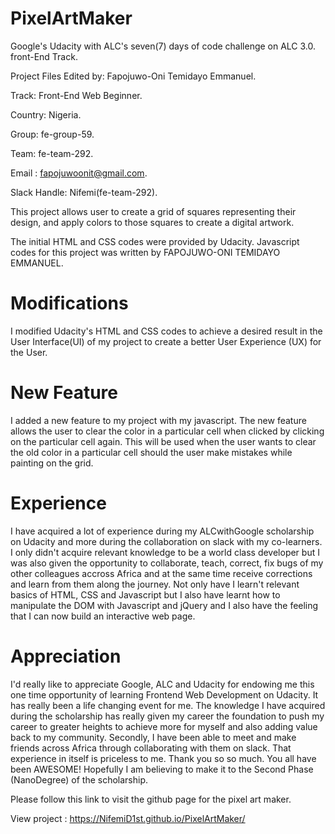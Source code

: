 # PixelArtMaker
Google's Udacity with ALC's seven(7) days of code challenge on ALC 3.0. front-End Track.

Project Files Edited by: Fapojuwo-Oni Temidayo Emmanuel. 

Track: Front-End Web Beginner.

Country: Nigeria. 

Group: fe-group-59. 

Team: fe-team-292.

Email : fapojuwoonit@gmail.com.

Slack Handle: Nifemi(fe-team-292).

This project allows user to create a grid of squares representing their design, 
and apply colors to those squares to create a digital artwork.

The initial HTML and CSS codes were provided by Udacity. Javascript codes for this project was 
written by FAPOJUWO-ONI TEMIDAYO EMMANUEL. 


# Modifications 
I modified Udacity's HTML and CSS codes to achieve a desired result in the User Interface(UI) of my project to create a better User Experience (UX) for the User. 

# New Feature 
I added a new feature to my project with my javascript. The new feature allows the user to clear the color in a particular cell when clicked by clicking on the particular cell again. This will be used when the user wants to clear the old color in a particular cell should the user make mistakes while painting on the grid.

# Experience 
I have acquired a lot of experience during my ALCwithGoogle scholarship on Udacity and more during the collaboration on slack with my co-learners. I only didn't acquire relevant knowledge to be a world class developer but I was also given the opportunity to collaborate, teach, correct, fix bugs of my other colleagues accross Africa and at the same time receive corrections and learn from them along the journey. Not only have I learn't relevant basics of HTML, CSS and Javascript but I also have learnt how to manipulate the DOM with Javascript and jQuery and I also have the feeling that I can now build an interactive web page.

# Appreciation 
I'd really like to appreciate Google, ALC and Udacity for endowing me this one time opportunity of learning Frontend Web Development on Udacity. It has really been a life changing event for me. The knowledge I have acquired during the scholarship has really given my career the foundation to push my career to greater heights to achieve more for myself and also adding value back to my community. Secondly, I have been able to meet and make friends across Africa through collaborating with them on slack. That experience in itself is priceless to me. Thank you so so  much. You all have been AWESOME! Hopefully I am believing to make it to the Second Phase (NanoDegree) of the scholarship.


Please follow this link to visit the github page for the pixel art maker.

View project : https://NifemiD1st.github.io/PixelArtMaker/

